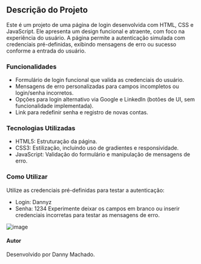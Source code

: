 ## Descrição do Projeto
Este é um projeto de uma página de login desenvolvida com HTML, CSS e JavaScript. Ele apresenta um design funcional e atraente, com foco na experiência do usuário. A página permite a autenticação simulada com credenciais pré-definidas, exibindo mensagens de erro ou sucesso conforme a entrada do usuário.

### Funcionalidades
- Formulário de login funcional que valida as credenciais do usuário.
- Mensagens de erro personalizadas para campos incompletos ou login/senha incorretos.
- Opções para login alternativo via Google e LinkedIn (botões de UI, sem funcionalidade implementada).
- Link para redefinir senha e registro de novas contas.

### Tecnologias Utilizadas
- HTML5: Estruturação da página.
- CSS3: Estilização, incluindo uso de gradientes e responsividade.
- JavaScript: Validação do formulário e manipulação de mensagens de erro.

### Como Utilizar
Utilize as credenciais pré-definidas para testar a autenticação:
- Login: Dannyz
- Senha: 1234
Experimente deixar os campos em branco ou inserir credenciais incorretas para testar as mensagens de erro.

![image](https://github.com/user-attachments/assets/e0a74e73-0e45-4264-999e-18d6c0405d17)

#### Autor
Desenvolvido por Danny Machado.
